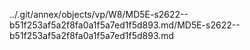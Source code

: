 ../.git/annex/objects/vp/W8/MD5E-s2622--b51f253af5a2f8fa0a1f5a7ed1f5d893.md/MD5E-s2622--b51f253af5a2f8fa0a1f5a7ed1f5d893.md